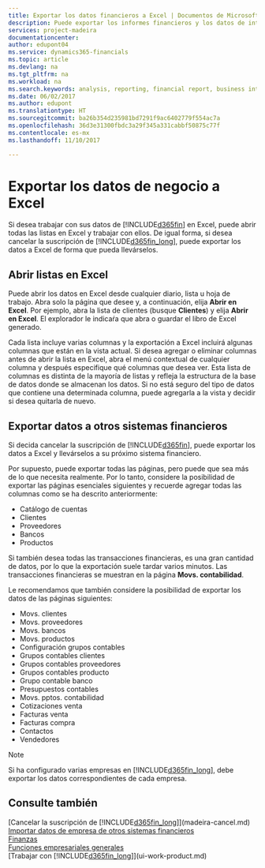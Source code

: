 ```yaml
---
title: Exportar los datos financieros a Excel | Documentos de Microsoft
description: Puede exportar los informes financieros y los datos de inteligencia empresarial desde Dynamics 365 Business edition a Excel, o abrir los datos de Financials en Excel.
services: project-madeira
documentationcenter: 
author: edupont04
ms.service: dynamics365-financials
ms.topic: article
ms.devlang: na
ms.tgt_pltfrm: na
ms.workload: na
ms.search.keywords: analysis, reporting, financial report, business intelligence, BI, Excel
ms.date: 06/02/2017
ms.author: edupont
ms.translationtype: HT
ms.sourcegitcommit: ba26b354d235981bd7291f9ac6402779f554ac7a
ms.openlocfilehash: 36d3e31300fbdc3a29f345a331cabbf50875c77f
ms.contentlocale: es-mx
ms.lasthandoff: 11/10/2017

---
```

# <a name="exporting-your-business-data-to-excel"></a>Exportar los datos de negocio a Excel
Si desea trabajar con sus datos de [!INCLUDE[d365fin](includes/d365fin_md.md)] en Excel, puede abrir todas las listas en Excel y trabajar con ellos. De igual forma, si desea cancelar la suscripción de [!INCLUDE[d365fin_long](includes/d365fin_long_md.md)], puede exportar los datos a Excel de forma que pueda llevárselos.

## <a name="opening-lists-in-excel"></a>Abrir listas en Excel
Puede abrir los datos en Excel desde cualquier diario, lista u hoja de trabajo. Abra solo la página que desee y, a continuación, elija **Abrir en Excel**. Por ejemplo, abra la lista de clientes (busque **Clientes**) y elija **Abrir en Excel**. El explorador le indicaŕa que abra o guardar el libro de Excel generado.  

Cada lista incluye varias columnas y la exportación a Excel incluirá algunas columnas que están en la vista actual. Si desea agregar o eliminar columnas antes de abrir la lista en Excel, abra el menú contextual de cualquier columna y después especifique qué columnas que desea ver. Esta lista de columnas es distinta de la mayoría de listas y refleja la estructura de la base de datos donde se almacenan los datos. Si no está seguro del tipo de datos que contiene una determinada columna, puede agregarla a la vista y decidir si desea quitarla de nuevo.  

## <a name="exporting-data-to-other-finance-systems"></a>Exportar datos a otros sistemas financieros
Si decida cancelar la suscripción de [!INCLUDE[d365fin](includes/d365fin_md.md)], puede exportar los datos a Excel y llevárselos a su próximo sistema financiero.  

Por supuesto, puede exportar todas las páginas, pero puede que sea más de lo que necesita realmente. Por lo tanto, considere la posibilidad de exportar las páginas esenciales siguientes y recuerde agregar todas las columnas como se ha descrito anteriormente:  

* Catálogo de cuentas  
* Clientes  
* Proveedores  
* Bancos  
* Productos  

Si también desea todas las transacciones financieras, es una gran cantidad de datos, por lo que la exportación suele tardar varios minutos. Las transacciones financieras se muestran en la página **Movs. contabilidad**.  

Le recomendamos que también considere la posibilidad de exportar los datos de las páginas siguientes:  

* Movs. clientes  
* Movs. proveedores  
* Movs. bancos  
* Movs. productos  
* Configuración grupos contables  
* Grupos contables clientes  
* Grupos contables proveedores  
* Grupos contables producto  
* Grupo contable banco  
* Presupuestos contables  
* Movs. pptos. contabilidad  
* Cotizaciones venta  
* Facturas venta  
* Facturas compra  
* Contactos  
* Vendedores  

> [!NOTE]  
>   Si ha configurado varias empresas en [!INCLUDE[d365fin_long](includes/d365fin_long_md.md)], debe exportar los datos correspondientes de cada empresa.

## <a name="see-also"></a>Consulte también
[Cancelar la suscripción de [!INCLUDE[d365fin_long](includes/d365fin_long_md.md)]](madeira-cancel.md)  
[Importar datos de empresa de otros sistemas financieros](upload-data.md)  
[Finanzas](finance.md)  
[Funciones empresariales generales](ui-across-business-areas.md)  
[Trabajar con [!INCLUDE[d365fin_long](includes/d365fin_long_md.md)]](ui-work-product.md)  

